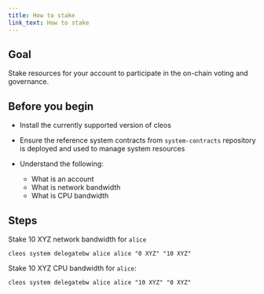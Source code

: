```yaml
---
title: How to stake
link_text: How to stake
---
```


## Goal

Stake resources for your account to participate in the on-chain voting and governance.

## Before you begin

* Install the currently supported version of cleos

* Ensure the reference system contracts from `system-contracts` repository is deployed and used to manage system resources

* Understand the following:
  * What is an account
  * What is network bandwidth
  * What is CPU bandwidth

## Steps

Stake 10 XYZ network bandwidth for `alice`

```shell
cleos system delegatebw alice alice "0 XYZ" "10 XYZ"
```

Stake 10 XYZ CPU bandwidth for `alice`:

```shell
cleos system delegatebw alice alice "10 XYZ" "0 XYZ"
```

